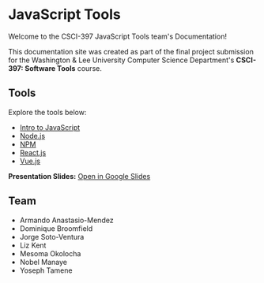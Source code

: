 # JavaScript Tools

Welcome to the CSCI-397 JavaScript Tools team's Documentation!

This documentation site was created as part of the final project submission for the Washington & Lee University Computer Science Department's **CSCI-397: Software Tools** course.

## Tools

Explore the tools below:

- [Intro to JavaScript](js)
- [Node.js](node)
- [NPM](NPM)
- [React.js](react)
- [Vue.js](vue)

**Presentation Slides:** [Open in Google Slides](https://docs.google.com/presentation/d/1nB_EdBHW2uOwyUc2y_9nw5GWYWUvCQ7inQTnX9lC7zg/edit)

## Team

- Armando Anastasio-Mendez
- Dominique Broomfield
- Jorge Soto-Ventura
- Liz Kent
- Mesoma Okolocha
- Nobel Manaye
- Yoseph Tamene

<!-- For full documentation visit [mkdocs.org](https://www.mkdocs.org).

## Commands

- `mkdocs new [dir-name]` - Create a new project.
- `mkdocs serve` - Start the live-reloading docs server.
- `mkdocs build` - Build the documentation site.
- `mkdocs -h` - Print help message and exit.

## Project layout

    mkdocs.yml    # The configuration file.
    docs/
        index.md  # The documentation homepage.
        ...       # Other markdown pages, images and other files. -->
